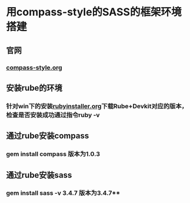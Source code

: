 # 用compass-style的SASS的框架环境搭建
## 官网
### [compass-style.org](http://compass-style.org/)
## 安装rube的环境
### 针对win下的安装[rubyinstaller.org](https://rubyinstaller.org/)下载Rube+Devkit对应的版本，检查是否安装成功通过指令**ruby -v**
## 通过rube安装compass
### **gem install compass**  版本为**1.0.3**
## 通过rube安装sass
### **gem install sass -v 3.4.7  版本为**3.4.7**
